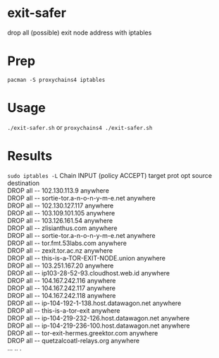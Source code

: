 # exit-safer
drop all (possible) exit node address with iptables

# Prep
`pacman -S proxychains4 iptables`

# Usage

`./exit-safer.sh` or `proxychains4 ./exit-safer.sh` 

# Results
`sudo iptables -L`
Chain INPUT (policy ACCEPT)
target     prot opt source               destination         
DROP       all  --  102.130.113.9        anywhere            
DROP       all  --  sortie-tor.a-n-o-n-y-m-e.net  anywhere            
DROP       all  --  102.130.127.117      anywhere            
DROP       all  --  103.109.101.105      anywhere            
DROP       all  --  103.126.161.54       anywhere            
DROP       all  --  zlisianthus.com      anywhere            
DROP       all  --  sortie-tor.a-n-o-n-y-m-e.net  anywhere            
DROP       all  --  tor.fmt.53labs.com   anywhere            
DROP       all  --  zexit.tor.ac.nz      anywhere            
DROP       all  --  this-is-a-TOR-EXIT-NODE.union  anywhere            
DROP       all  --  103.251.167.20       anywhere            
DROP       all  --  ip103-28-52-93.cloudhost.web.id  anywhere            
DROP       all  --  104.167.242.116      anywhere            
DROP       all  --  104.167.242.117      anywhere            
DROP       all  --  104.167.242.118      anywhere            
DROP       all  --  ip-104-192-1-138.host.datawagon.net  anywhere            
DROP       all  --  this-is-a-tor-exit   anywhere            
DROP       all  --  ip-104-219-232-126.host.datawagon.net  anywhere            
DROP       all  --  ip-104-219-236-100.host.datawagon.net  anywhere            
DROP       all  --  tor-exit-hermes.greektor.com  anywhere            
DROP       all  --  quetzalcoatl-relays.org  anywhere     
...
..
.


